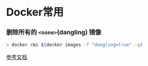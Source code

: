 # Docker常用

### 删除所有的 `<none>`(dangling) 镜像 

```bash
> docker rmi $(docker images -f "dangling=true" -q)
```
[参考文档](https://docs.docker.com/engine/reference/commandline/images/)



